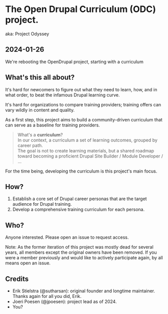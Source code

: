 # The Open Drupal Curriculum (ODC) project.
aka: Project Odyssey

## 2024-01-26

We're rebooting the OpenDrupal project, starting with a curriculum

## What's this all about?
It's hard for newcomers to figure out what they need to learn, how, and in what order, to beat the infamous Drupal learning curve.

It's hard for organizations to compare training providers; training offers can vary wildly in content and quality.

As a first step, this project aims to build a community-driven curriculum that can serve as a baseline for training providers.

> What's a **curriculum**?  
> In our context, a curriculum a set of learning outcomes, grouped by career path.  
> The goal is not to create learning materials, but a shared roadmap toward becoming a proficient Drupal Site Builder / Module Developer / ...

For the time being, developing the curriculum is this project's main focus.

## How?
1. Establish a core set of Drupal career personas that are the target audience for Drupal training.
2. Develop a comprehensive training curriculum for each persona.

## Who?
Anyone interested. Please open an issue to request access.

Note: As the former iteration of this project was mostly dead for several years, all members except the original owners have been removed. If you were a member previously and would like to actively participate again, by all means open an issue.

## Credits

* Erik Stielstra (@sutharsan): original founder and longtime maintainer. Thanks again for all you did, Erik.
* Joeri Poesen (@jpoesen): project lead as of 2024.
* You?

